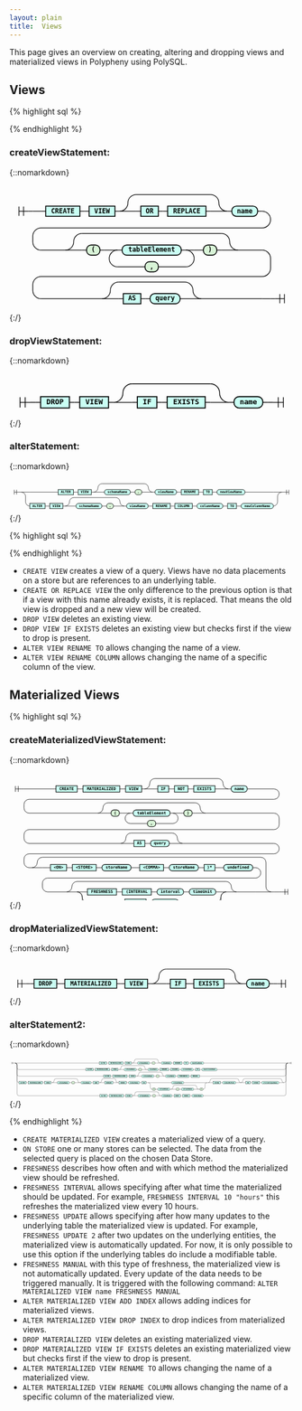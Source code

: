 ```yaml
---
layout: plain
title:  Views
---
```


This page gives an overview on creating, altering and dropping views and materialized views in Polypheny using PolySQL. 


## Views

{% highlight sql %}

{% endhighlight %}
### createViewStatement:
{::nomarkdown}

<html>
<style>
     svg.railroad-diagram {
     }
     svg.railroad-diagram path {
       stroke-width: 1.5;
       stroke: black;
       fill: rgba(0,0,0,0);
     }
     svg.railroad-diagram text {
       font: bold 14px monospace;
       text-anchor: middle;
       white-space: pre;
     }
     svg.railroad-diagram text.diagram-text {
       font-size: 12px;
     }
     svg.railroad-diagram text.diagram-arrow {
       font-size: 16px;
     }
     svg.railroad-diagram text.label {
       text-anchor: start;
     }
     svg.railroad-diagram text.comment {
       font: italic 12px monospace;
     }
     svg.railroad-diagram g.non-terminal text {
       /*font-style: italic;*/
     }
     svg.railroad-diagram rect2 {
      stroke-width: 2;
      stroke: black;
      fill: #D8F4D7;
     }
     svg.railroad-diagram rect2.group-box {
      stroke: gray;
      stroke-dasharray: 10 5;
      fill: none;
     }
     svg.railroad-diagram rect {
       stroke-width: 2;
       stroke: black;
       fill: #c9fff3;
     }
     svg.railroad-diagram rect.group-box {
      stroke: gray;
      stroke-dasharray: 10 5;
      fill: none;
     }
     svg.railroad-diagram path.diagram-text {
       stroke-width: 1.5;
       stroke: black;
       fill: white;
       cursor: help;
     }
     svg.railroad-diagram g.diagram-text:hover path.diagram-text {
     }
</style>
<div style="overflow: auto;">
<svg class="railroad-diagram" width="615" height="276" viewBox="0 0 615 276">
<g transform="translate(.5 .5)">
<g>
<path d="M20 46v20m10 -20v20m-10 -10h20"></path>
</g>
<path d="M40 56h10"></path>
<g>
<path d="M50 56h0"></path>
<path d="M50 56h18"></path>
<g>
<path d="M68 56h10"></path>
<path d="M537 56h10"></path>
<g class="non-terminal ">
<path d="M78 56h0"></path>
<path d="M152 56h0"></path>
<rect x="78" y="45" width="74" height="22"></rect>
<text x="115" y="60">CREATE</text>
</g>
<path d="M152 56h10"></path>
<path d="M162 56h10"></path>
<g class="non-terminal ">
<path d="M172 56h0"></path>
<path d="M228 56h0"></path>
<rect x="172" y="45" width="56" height="22"></rect>
<text x="200" y="60">VIEW</text>
</g>
<path d="M228 56h10"></path>
<g>
<path d="M238 56h0"></path>
<path d="M471 56h0"></path>
<path d="M238 56a18 18 0 0 0 18 -18v0a18 18 0 0 1 18 -18"></path>
<g>
<path d="M274 20h161"></path>
</g>
<path d="M435 20a18 18 0 0 1 18 18v0a18 18 0 0 0 18 18"></path>
<path d="M238 56h36"></path>
<g>
<path d="M274 56h0"></path>
<g>
<path d="M274 56h10"></path>
<path d="M425 56h10"></path>
<g class="non-terminal ">
<path d="M284 56h0"></path>
<path d="M322 56h0"></path>
<rect x="284" y="45" width="38" height="22"></rect>
<text x="303" y="60">OR</text>
</g>
<path d="M322 56h10"></path>
<path d="M332 56h10"></path>
<g class="non-terminal ">
<path d="M342 56h0"></path>
<path d="M425 56h0"></path>
<rect x="342" y="45" width="83" height="22"></rect>
<text x="383.5" y="60">REPLACE</text>
</g>
</g>
<path d="M435 56h0"></path>
</g>
<path d="M435 56h36"></path>
</g>
<path d="M471 56h10"></path>
<g class="terminal ">
<path d="M481 56h0"></path>
<path d="M537 56h0"></path>
<rect x="481" y="45" width="56" height="22" rx="10" ry="10"></rect>
<text x="509" y="60">name</text>
</g>
</g>
<path d="M547 56a18 18 0 0 1 18 18v0a18 18 0 0 1 -18 18h-479a18 18 0 0 0 -18 18v12a18 18 0 0 0 18 18"></path>
<g>
<path d="M68 140h52.5"></path>
<path d="M494.5 140h52.5"></path>
<g>
<path d="M120.5 140h0"></path>
<path d="M494.5 140h0"></path>
<path d="M120.5 140a18 18 0 0 0 18 -18v0a18 18 0 0 1 18 -18"></path>
<g>
<path d="M156.5 104h302"></path>
</g>
<path d="M458.5 104a18 18 0 0 1 18 18v0a18 18 0 0 0 18 18"></path>
<path d="M120.5 140h36"></path>
<g>
<path d="M156.5 140h0"></path>
<g>
<path d="M156.5 140h10"></path>
<path d="M448.5 140h10"></path>
<g class="terminal ">
<path d="M166.5 140h0"></path>
<path d="M195.5 140h0"></path>
<rect x="166.5" y="129" width="29" height="22" rx="10" ry="10" style="fill: #D8F4D7; stroke: black; stroke-width: 2;"></rect>
<text x="181" y="144">(</text>
</g>
<path d="M195.5 140h10"></path>
<path d="M205.5 140h10"></path>
<g>
<path d="M215.5 140h0"></path>
<path d="M399.5 140h0"></path>
<path d="M215.5 140h18"></path>
<g>
<path d="M233.5 140h0"></path>
<g>
<path d="M233.5 140h10"></path>
<path d="M371.5 140h10"></path>
<g class="terminal ">
<path d="M243.5 140h0"></path>
<path d="M371.5 140h0"></path>
<rect x="243.5" y="129" width="128" height="22" rx="10" ry="10"></rect>
<text x="307.5" y="144">tableElement</text>
</g>
</g>
<path d="M381.5 140h0"></path>
</g>
<path d="M381.5 140h18"></path>
<path d="M233.5 140a18 18 0 0 0 -18 18v0a18 18 0 0 0 18 18"></path>
<g class="terminal ">
<path d="M233.5 176h59.5"></path>
<path d="M322 176h59.5"></path>
<rect x="293" y="165" width="29" height="22" rx="10" ry="10" style="fill: #D8F4D7; stroke: black; stroke-width: 2;"></rect>
<text x="307.5" y="180">,</text>
</g>
<path d="M381.5 176a18 18 0 0 0 18 -18v0a18 18 0 0 0 -18 -18"></path>
</g>
<path d="M399.5 140h10"></path>
<path d="M409.5 140h10"></path>
<g class="terminal ">
<path d="M419.5 140h0"></path>
<path d="M448.5 140h0"></path>
<rect x="419.5" y="129" width="29" height="22" rx="10" ry="10" style="fill: #D8F4D7; stroke: black; stroke-width: 2;"></rect>
<text x="434" y="144">)</text>
</g>
</g>
<path d="M458.5 140h0"></path>
</g>
<path d="M458.5 140h36"></path>
</g>
</g>
<path d="M547 140a18 18 0 0 1 18 18v21a18 18 0 0 1 -18 18h-479a18 18 0 0 0 -18 18v12a18 18 0 0 0 18 18"></path>
<g>
<path d="M68 245h132"></path>
<path d="M415 245h132"></path>
<g>
<path d="M200 245h0"></path>
<path d="M415 245h0"></path>
<path d="M200 245a18 18 0 0 0 18 -18v0a18 18 0 0 1 18 -18"></path>
<g>
<path d="M236 209h143"></path>
</g>
<path d="M379 209a18 18 0 0 1 18 18v0a18 18 0 0 0 18 18"></path>
<path d="M200 245h36"></path>
<g>
<path d="M236 245h0"></path>
<g>
<path d="M236 245h10"></path>
<path d="M369 245h10"></path>
<g class="non-terminal ">
<path d="M246 245h0"></path>
<path d="M284 245h0"></path>
<rect x="246" y="234" width="38" height="22"></rect>
<text x="265" y="249">AS</text>
</g>
<path d="M284 245h10"></path>
<path d="M294 245h10"></path>
<g class="terminal ">
<path d="M304 245h0"></path>
<path d="M369 245h0"></path>
<rect x="304" y="234" width="65" height="22" rx="10" ry="10"></rect>
<text x="336.5" y="249">query</text>
</g>
</g>
<path d="M379 245h0"></path>
</g>
<path d="M379 245h36"></path>
</g>
</g>
<path d="M547 245h18"></path>
<path d="M565 245h0"></path>
</g>
<path d="M565 245h10"></path>
<path d="M 575 245 h 20 m -10 -10 v 20 m 10 -20 v 20"></path>
</g>
</svg>
</div></html>
{:/}

### dropViewStatement:
{::nomarkdown}

<html>
<style>
     svg.railroad-diagram {
     }
     svg.railroad-diagram path {
       stroke-width: 1.5;
       stroke: black;
       fill: rgba(0,0,0,0);
     }
     svg.railroad-diagram text {
       font: bold 14px monospace;
       text-anchor: middle;
       white-space: pre;
     }
     svg.railroad-diagram text.diagram-text {
       font-size: 12px;
     }
     svg.railroad-diagram text.diagram-arrow {
       font-size: 16px;
     }
     svg.railroad-diagram text.label {
       text-anchor: start;
     }
     svg.railroad-diagram text.comment {
       font: italic 12px monospace;
     }
     svg.railroad-diagram g.non-terminal text {
       /*font-style: italic;*/
     }
     svg.railroad-diagram rect2 {
      stroke-width: 2;
      stroke: black;
      fill: #D8F4D7;
     }
     svg.railroad-diagram rect2.group-box {
      stroke: gray;
      stroke-dasharray: 10 5;
      fill: none;
     }
     svg.railroad-diagram rect {
       stroke-width: 2;
       stroke: black;
       fill: #c9fff3;
     }
     svg.railroad-diagram rect.group-box {
      stroke: gray;
      stroke-dasharray: 10 5;
      fill: none;
     }
     svg.railroad-diagram path.diagram-text {
       stroke-width: 1.5;
       stroke: black;
       fill: white;
       cursor: help;
     }
     svg.railroad-diagram g.diagram-text:hover path.diagram-text {
     }
</style>
<div style="overflow: auto;">
<svg class="railroad-diagram" width="552" height="87" viewBox="0 0 552 87">
<g transform="translate(.5 .5)">
<g>
<path d="M20 46v20m10 -20v20m-10 -10h20"></path>
</g>
<path d="M40 56h10"></path>
<g>
<path d="M50 56h0"></path>
<g>
<path d="M50 56h10"></path>
<path d="M492 56h10"></path>
<g class="non-terminal ">
<path d="M60 56h0"></path>
<path d="M116 56h0"></path>
<rect x="60" y="45" width="56" height="22"></rect>
<text x="88" y="60">DROP</text>
</g>
<path d="M116 56h10"></path>
<path d="M126 56h10"></path>
<g class="non-terminal ">
<path d="M136 56h0"></path>
<path d="M192 56h0"></path>
<rect x="136" y="45" width="56" height="22"></rect>
<text x="164" y="60">VIEW</text>
</g>
<path d="M192 56h10"></path>
<g>
<path d="M202 56h0"></path>
<path d="M426 56h0"></path>
<path d="M202 56a18 18 0 0 0 18 -18v0a18 18 0 0 1 18 -18"></path>
<g>
<path d="M238 20h152"></path>
</g>
<path d="M390 20a18 18 0 0 1 18 18v0a18 18 0 0 0 18 18"></path>
<path d="M202 56h36"></path>
<g>
<path d="M238 56h0"></path>
<g>
<path d="M238 56h10"></path>
<path d="M380 56h10"></path>
<g class="non-terminal ">
<path d="M248 56h0"></path>
<path d="M286 56h0"></path>
<rect x="248" y="45" width="38" height="22"></rect>
<text x="267" y="60">IF</text>
</g>
<path d="M286 56h10"></path>
<path d="M296 56h10"></path>
<g class="non-terminal ">
<path d="M306 56h0"></path>
<path d="M380 56h0"></path>
<rect x="306" y="45" width="74" height="22"></rect>
<text x="343" y="60">EXISTS</text>
</g>
</g>
<path d="M390 56h0"></path>
</g>
<path d="M390 56h36"></path>
</g>
<path d="M426 56h10"></path>
<g class="terminal ">
<path d="M436 56h0"></path>
<path d="M492 56h0"></path>
<rect x="436" y="45" width="56" height="22" rx="10" ry="10"></rect>
<text x="464" y="60">name</text>
</g>
</g>
<path d="M502 56h0"></path>
</g>
<path d="M502 56h10"></path>
<path d="M 512 56 h 20 m -10 -10 v 20 m 10 -20 v 20"></path>
</g>
</svg>
</div></html>
{:/}

### alterStatement:
{::nomarkdown}

<html>
<style>
     svg.railroad-diagram {
     }
     svg.railroad-diagram path {
       stroke-width: 1.5;
       stroke: black;
       fill: rgba(0,0,0,0);
     }
     svg.railroad-diagram text {
       font: bold 14px monospace;
       text-anchor: middle;
       white-space: pre;
     }
     svg.railroad-diagram text.diagram-text {
       font-size: 12px;
     }
     svg.railroad-diagram text.diagram-arrow {
       font-size: 16px;
     }
     svg.railroad-diagram text.label {
       text-anchor: start;
     }
     svg.railroad-diagram text.comment {
       font: italic 12px monospace;
     }
     svg.railroad-diagram g.non-terminal text {
       /*font-style: italic;*/
     }
     svg.railroad-diagram rect2 {
      stroke-width: 2;
      stroke: black;
      fill: #D8F4D7;
     }
     svg.railroad-diagram rect2.group-box {
      stroke: gray;
      stroke-dasharray: 10 5;
      fill: none;
     }
     svg.railroad-diagram rect {
       stroke-width: 2;
       stroke: black;
       fill: #c9fff3;
     }
     svg.railroad-diagram rect.group-box {
      stroke: gray;
      stroke-dasharray: 10 5;
      fill: none;
     }
     svg.railroad-diagram path.diagram-text {
       stroke-width: 1.5;
       stroke: black;
       fill: white;
       cursor: help;
     }
     svg.railroad-diagram g.diagram-text:hover path.diagram-text {
     }
</style>
<div style="overflow: auto;">
<svg class="railroad-diagram" width="1209" height="146" viewBox="0 0 1209 146">
<g transform="translate(.5 .5)">
<g>
<path d="M20 46v20m10 -20v20m-10 -10h20"></path>
</g>
<path d="M40 56h10"></path>
<g>
<path d="M50 56h0"></path>
<g>
<path d="M50 56h0"></path>
<path d="M1159 56h0"></path>
<path d="M50 56h36"></path>
<g>
<path d="M86 56h121"></path>
<path d="M1002 56h121"></path>
<g class="non-terminal ">
<path d="M207 56h0"></path>
<path d="M272 56h0"></path>
<rect x="207" y="45" width="65" height="22"></rect>
<text x="239.5" y="60">ALTER</text>
</g>
<path d="M272 56h10"></path>
<path d="M282 56h10"></path>
<g class="non-terminal ">
<path d="M292 56h0"></path>
<path d="M348 56h0"></path>
<rect x="292" y="45" width="56" height="22"></rect>
<text x="320" y="60">VIEW</text>
</g>
<path d="M348 56h10"></path>
<g>
<path d="M358 56h0"></path>
<path d="M609 56h0"></path>
<path d="M358 56a18 18 0 0 0 18 -18v0a18 18 0 0 1 18 -18"></path>
<g>
<path d="M394 20h179"></path>
</g>
<path d="M573 20a18 18 0 0 1 18 18v0a18 18 0 0 0 18 18"></path>
<path d="M358 56h36"></path>
<g>
<path d="M394 56h0"></path>
<g>
<path d="M394 56h10"></path>
<path d="M563 56h10"></path>
<g class="terminal ">
<path d="M404 56h0"></path>
<path d="M514 56h0"></path>
<rect x="404" y="45" width="110" height="22" rx="10" ry="10"></rect>
<text x="459" y="60">schemaName</text>
</g>
<path d="M514 56h10"></path>
<path d="M524 56h10"></path>
<g class="terminal ">
<path d="M534 56h0"></path>
<path d="M563 56h0"></path>
<rect x="534" y="45" width="29" height="22" rx="10" ry="10" style="fill: #D8F4D7; stroke: black; stroke-width: 2;"></rect>
<text x="548.5" y="60">.</text>
</g>
</g>
<path d="M573 56h0"></path>
</g>
<path d="M573 56h36"></path>
</g>
<path d="M609 56h10"></path>
<g class="terminal ">
<path d="M619 56h0"></path>
<path d="M711 56h0"></path>
<rect x="619" y="45" width="92" height="22" rx="10" ry="10"></rect>
<text x="665" y="60">viewName</text>
</g>
<path d="M711 56h10"></path>
<path d="M721 56h10"></path>
<g class="non-terminal ">
<path d="M731 56h0"></path>
<path d="M805 56h0"></path>
<rect x="731" y="45" width="74" height="22"></rect>
<text x="768" y="60">RENAME</text>
</g>
<path d="M805 56h10"></path>
<path d="M815 56h10"></path>
<g class="non-terminal ">
<path d="M825 56h0"></path>
<path d="M863 56h0"></path>
<rect x="825" y="45" width="38" height="22"></rect>
<text x="844" y="60">TO</text>
</g>
<path d="M863 56h10"></path>
<path d="M873 56h10"></path>
<g class="terminal ">
<path d="M883 56h0"></path>
<path d="M1002 56h0"></path>
<rect x="883" y="45" width="119" height="22" rx="10" ry="10"></rect>
<text x="942.5" y="60">newViewName</text>
</g>
</g>
<path d="M1123 56h36"></path>
<path d="M50 56a18 18 0 0 1 18 18v23a18 18 0 0 0 18 18"></path>
<g>
<path d="M86 115h0"></path>
<path d="M1123 115h0"></path>
<g class="non-terminal ">
<path d="M86 115h0"></path>
<path d="M151 115h0"></path>
<rect x="86" y="104" width="65" height="22"></rect>
<text x="118.5" y="119">ALTER</text>
</g>
<path d="M151 115h10"></path>
<path d="M161 115h10"></path>
<g class="non-terminal ">
<path d="M171 115h0"></path>
<path d="M227 115h0"></path>
<rect x="171" y="104" width="56" height="22"></rect>
<text x="199" y="119">VIEW</text>
</g>
<path d="M227 115h10"></path>
<g>
<path d="M237 115h0"></path>
<path d="M488 115h0"></path>
<path d="M237 115a18 18 0 0 0 18 -18v0a18 18 0 0 1 18 -18"></path>
<g>
<path d="M273 79h179"></path>
</g>
<path d="M452 79a18 18 0 0 1 18 18v0a18 18 0 0 0 18 18"></path>
<path d="M237 115h36"></path>
<g>
<path d="M273 115h0"></path>
<g>
<path d="M273 115h10"></path>
<path d="M442 115h10"></path>
<g class="terminal ">
<path d="M283 115h0"></path>
<path d="M393 115h0"></path>
<rect x="283" y="104" width="110" height="22" rx="10" ry="10"></rect>
<text x="338" y="119">schemaName</text>
</g>
<path d="M393 115h10"></path>
<path d="M403 115h10"></path>
<g class="terminal ">
<path d="M413 115h0"></path>
<path d="M442 115h0"></path>
<rect x="413" y="104" width="29" height="22" rx="10" ry="10" style="fill: #D8F4D7; stroke: black; stroke-width: 2;"></rect>
<text x="427.5" y="119">.</text>
</g>
</g>
<path d="M452 115h0"></path>
</g>
<path d="M452 115h36"></path>
</g>
<path d="M488 115h10"></path>
<g class="terminal ">
<path d="M498 115h0"></path>
<path d="M590 115h0"></path>
<rect x="498" y="104" width="92" height="22" rx="10" ry="10"></rect>
<text x="544" y="119">viewName</text>
</g>
<path d="M590 115h10"></path>
<path d="M600 115h10"></path>
<g class="non-terminal ">
<path d="M610 115h0"></path>
<path d="M684 115h0"></path>
<rect x="610" y="104" width="74" height="22"></rect>
<text x="647" y="119">RENAME</text>
</g>
<path d="M684 115h10"></path>
<path d="M694 115h10"></path>
<g class="non-terminal ">
<path d="M704 115h0"></path>
<path d="M778 115h0"></path>
<rect x="704" y="104" width="74" height="22"></rect>
<text x="741" y="119">COLUMN</text>
</g>
<path d="M778 115h10"></path>
<path d="M788 115h10"></path>
<g class="terminal ">
<path d="M798 115h0"></path>
<path d="M908 115h0"></path>
<rect x="798" y="104" width="110" height="22" rx="10" ry="10"></rect>
<text x="853" y="119">columnName</text>
</g>
<path d="M908 115h10"></path>
<path d="M918 115h10"></path>
<g class="non-terminal ">
<path d="M928 115h0"></path>
<path d="M966 115h0"></path>
<rect x="928" y="104" width="38" height="22"></rect>
<text x="947" y="119">TO</text>
</g>
<path d="M966 115h10"></path>
<path d="M976 115h10"></path>
<g class="terminal ">
<path d="M986 115h0"></path>
<path d="M1123 115h0"></path>
<rect x="986" y="104" width="137" height="22" rx="10" ry="10"></rect>
<text x="1054.5" y="119">newColumnName</text>
</g>
</g>
<path d="M1123 115a18 18 0 0 0 18 -18v-23a18 18 0 0 1 18 -18"></path>
</g>
<path d="M1159 56h0"></path>
</g>
<path d="M1159 56h10"></path>
<path d="M 1169 56 h 20 m -10 -10 v 20 m 10 -20 v 20"></path>
</g>
</svg>
</div></html>
{:/}


{% highlight sql %}

{% endhighlight %}

* `CREATE VIEW` creates a view of a query. Views have no data placements on a store but are references to an underlying table.
* `CREATE OR REPLACE VIEW` the only difference to the previous option is that if a view with this name already exists, it is replaced. That means the old view is dropped and a new view will be created.
* `DROP VIEW` deletes an existing view.
* `DROP VIEW IF EXISTS` deletes an existing view but checks first if the view to drop is present.
* `ALTER VIEW RENAME TO` allows changing the name of a view. 
* `ALTER VIEW RENAME COLUMN` allows changing the name of a specific column of the view.



## Materialized Views

{% highlight sql %}

<!-- BNF start --->
### createMaterializedViewStatement:
{::nomarkdown}

<html>
<style>
     svg.railroad-diagram {
     }
     svg.railroad-diagram path {
       stroke-width: 1.5;
       stroke: black;
       fill: rgba(0,0,0,0);
     }
     svg.railroad-diagram text {
       font: bold 14px monospace;
       text-anchor: middle;
       white-space: pre;
     }
     svg.railroad-diagram text.diagram-text {
       font-size: 12px;
     }
     svg.railroad-diagram text.diagram-arrow {
       font-size: 16px;
     }
     svg.railroad-diagram text.label {
       text-anchor: start;
     }
     svg.railroad-diagram text.comment {
       font: italic 12px monospace;
     }
     svg.railroad-diagram g.non-terminal text {
       /*font-style: italic;*/
     }
     svg.railroad-diagram rect2 {
      stroke-width: 2;
      stroke: black;
      fill: #D8F4D7;
     }
     svg.railroad-diagram rect2.group-box {
      stroke: gray;
      stroke-dasharray: 10 5;
      fill: none;
     }
     svg.railroad-diagram rect {
       stroke-width: 2;
       stroke: black;
       fill: #c9fff3;
     }
     svg.railroad-diagram rect.group-box {
      stroke: gray;
      stroke-dasharray: 10 5;
      fill: none;
     }
     svg.railroad-diagram path.diagram-text {
       stroke-width: 1.5;
       stroke: black;
       fill: white;
       cursor: help;
     }
     svg.railroad-diagram g.diagram-text:hover path.diagram-text {
     }
</style>
<div style="overflow: auto;">
<svg class="railroad-diagram" width="987" height="443" viewBox="0 0 987 443">
<g transform="translate(.5 .5)">
<g>
<path d="M20 46v20m10 -20v20m-10 -10h20"></path>
</g>
<path d="M40 56h10"></path>
<g>
<path d="M50 56h0"></path>
<path d="M50 56h18"></path>
<g>
<path d="M68 56h93"></path>
<path d="M826 56h93"></path>
<g class="non-terminal ">
<path d="M161 56h0"></path>
<path d="M235 56h0"></path>
<rect x="161" y="45" width="74" height="22"></rect>
<text x="198" y="60">CREATE</text>
</g>
<path d="M235 56h10"></path>
<path d="M245 56h10"></path>
<g class="non-terminal ">
<path d="M255 56h0"></path>
<path d="M383 56h0"></path>
<rect x="255" y="45" width="128" height="22"></rect>
<text x="319" y="60">MATERIALIZED</text>
</g>
<path d="M383 56h10"></path>
<path d="M393 56h10"></path>
<g class="non-terminal ">
<path d="M403 56h0"></path>
<path d="M459 56h0"></path>
<rect x="403" y="45" width="56" height="22"></rect>
<text x="431" y="60">VIEW</text>
</g>
<path d="M459 56h10"></path>
<g>
<path d="M469 56h0"></path>
<path d="M760 56h0"></path>
<path d="M469 56a18 18 0 0 0 18 -18v0a18 18 0 0 1 18 -18"></path>
<g>
<path d="M505 20h219"></path>
</g>
<path d="M724 20a18 18 0 0 1 18 18v0a18 18 0 0 0 18 18"></path>
<path d="M469 56h36"></path>
<g>
<path d="M505 56h0"></path>
<g>
<path d="M505 56h10"></path>
<path d="M714 56h10"></path>
<g class="non-terminal ">
<path d="M515 56h0"></path>
<path d="M553 56h0"></path>
<rect x="515" y="45" width="38" height="22"></rect>
<text x="534" y="60">IF</text>
</g>
<path d="M553 56h10"></path>
<path d="M563 56h10"></path>
<g class="non-terminal ">
<path d="M573 56h0"></path>
<path d="M620 56h0"></path>
<rect x="573" y="45" width="47" height="22"></rect>
<text x="596.5" y="60">NOT</text>
</g>
<path d="M620 56h10"></path>
<path d="M630 56h10"></path>
<g class="non-terminal ">
<path d="M640 56h0"></path>
<path d="M714 56h0"></path>
<rect x="640" y="45" width="74" height="22"></rect>
<text x="677" y="60">EXISTS</text>
</g>
</g>
<path d="M724 56h0"></path>
</g>
<path d="M724 56h36"></path>
</g>
<path d="M760 56h10"></path>
<g class="terminal ">
<path d="M770 56h0"></path>
<path d="M826 56h0"></path>
<rect x="770" y="45" width="56" height="22" rx="10" ry="10"></rect>
<text x="798" y="60">name</text>
</g>
</g>
<path d="M919 56a18 18 0 0 1 18 18v0a18 18 0 0 1 -18 18h-851a18 18 0 0 0 -18 18v12a18 18 0 0 0 18 18"></path>
<g>
<path d="M68 140h238.5"></path>
<path d="M680.5 140h238.5"></path>
<g>
<path d="M306.5 140h0"></path>
<path d="M680.5 140h0"></path>
<path d="M306.5 140a18 18 0 0 0 18 -18v0a18 18 0 0 1 18 -18"></path>
<g>
<path d="M342.5 104h302"></path>
</g>
<path d="M644.5 104a18 18 0 0 1 18 18v0a18 18 0 0 0 18 18"></path>
<path d="M306.5 140h36"></path>
<g>
<path d="M342.5 140h0"></path>
<g>
<path d="M342.5 140h10"></path>
<path d="M634.5 140h10"></path>
<g class="terminal ">
<path d="M352.5 140h0"></path>
<path d="M381.5 140h0"></path>
<rect x="352.5" y="129" width="29" height="22" rx="10" ry="10" style="fill: #D8F4D7; stroke: black; stroke-width: 2;"></rect>
<text x="367" y="144">(</text>
</g>
<path d="M381.5 140h10"></path>
<path d="M391.5 140h10"></path>
<g>
<path d="M401.5 140h0"></path>
<path d="M585.5 140h0"></path>
<path d="M401.5 140h18"></path>
<g>
<path d="M419.5 140h0"></path>
<g>
<path d="M419.5 140h10"></path>
<path d="M557.5 140h10"></path>
<g class="terminal ">
<path d="M429.5 140h0"></path>
<path d="M557.5 140h0"></path>
<rect x="429.5" y="129" width="128" height="22" rx="10" ry="10"></rect>
<text x="493.5" y="144">tableElement</text>
</g>
</g>
<path d="M567.5 140h0"></path>
</g>
<path d="M567.5 140h18"></path>
<path d="M419.5 140a18 18 0 0 0 -18 18v0a18 18 0 0 0 18 18"></path>
<g class="terminal ">
<path d="M419.5 176h59.5"></path>
<path d="M508 176h59.5"></path>
<rect x="479" y="165" width="29" height="22" rx="10" ry="10" style="fill: #D8F4D7; stroke: black; stroke-width: 2;"></rect>
<text x="493.5" y="180">,</text>
</g>
<path d="M567.5 176a18 18 0 0 0 18 -18v0a18 18 0 0 0 -18 -18"></path>
</g>
<path d="M585.5 140h10"></path>
<path d="M595.5 140h10"></path>
<g class="terminal ">
<path d="M605.5 140h0"></path>
<path d="M634.5 140h0"></path>
<rect x="605.5" y="129" width="29" height="22" rx="10" ry="10" style="fill: #D8F4D7; stroke: black; stroke-width: 2;"></rect>
<text x="620" y="144">)</text>
</g>
</g>
<path d="M644.5 140h0"></path>
</g>
<path d="M644.5 140h36"></path>
</g>
</g>
<path d="M919 140a18 18 0 0 1 18 18v21a18 18 0 0 1 -18 18h-851a18 18 0 0 0 -18 18v12a18 18 0 0 0 18 18"></path>
<g>
<path d="M68 245h318"></path>
<path d="M601 245h318"></path>
<g>
<path d="M386 245h0"></path>
<path d="M601 245h0"></path>
<path d="M386 245a18 18 0 0 0 18 -18v0a18 18 0 0 1 18 -18"></path>
<g>
<path d="M422 209h143"></path>
</g>
<path d="M565 209a18 18 0 0 1 18 18v0a18 18 0 0 0 18 18"></path>
<path d="M386 245h36"></path>
<g>
<path d="M422 245h0"></path>
<g>
<path d="M422 245h10"></path>
<path d="M555 245h10"></path>
<g class="non-terminal ">
<path d="M432 245h0"></path>
<path d="M470 245h0"></path>
<rect x="432" y="234" width="38" height="22"></rect>
<text x="451" y="249">AS</text>
</g>
<path d="M470 245h10"></path>
<path d="M480 245h10"></path>
<g class="terminal ">
<path d="M490 245h0"></path>
<path d="M555 245h0"></path>
<rect x="490" y="234" width="65" height="22" rx="10" ry="10"></rect>
<text x="522.5" y="249">query</text>
</g>
</g>
<path d="M565 245h0"></path>
</g>
<path d="M565 245h36"></path>
</g>
</g>
<path d="M919 245a18 18 0 0 1 18 18v0a18 18 0 0 1 -18 18h-851a18 18 0 0 0 -18 18v12a18 18 0 0 0 18 18"></path>
<g>
<path d="M68 329h10"></path>
<path d="M909 413h10"></path>
<g>
<path d="M78 329h0"></path>
<path d="M909 413h0"></path>
<path d="M78 329a18 18 0 0 0 18 -18v0a18 18 0 0 1 18 -18"></path>
<g>
<path d="M114 293h759"></path>
</g>
<path d="M873 293a18 18 0 0 1 18 18v84a18 18 0 0 0 18 18"></path>
<path d="M78 329h36"></path>
<g>
<path d="M114 329h0"></path>
<path d="M114 329h18"></path>
<g>
<path d="M132 329h10"></path>
<path d="M845 329h10"></path>
<g class="non-terminal ">
<path d="M142 329h0"></path>
<path d="M198 329h0"></path>
<rect x="142" y="318" width="56" height="22"></rect>
<text x="170" y="333">&#60;ON></text>
</g>
<path d="M198 329h10"></path>
<path d="M208 329h10"></path>
<g class="non-terminal ">
<path d="M218 329h0"></path>
<path d="M301 329h0"></path>
<rect x="218" y="318" width="83" height="22"></rect>
<text x="259.5" y="333">&#60;STORE></text>
</g>
<path d="M301 329h10"></path>
<path d="M311 329h10"></path>
<g class="terminal ">
<path d="M321 329h0"></path>
<path d="M422 329h0"></path>
<rect x="321" y="318" width="101" height="22" rx="10" ry="10"></rect>
<text x="371.5" y="333">storeName</text>
</g>
<path d="M422 329h10"></path>
<path d="M432 329h10"></path>
<g>
<path d="M442 329h0"></path>
<path d="M724 329h0"></path>
<g>
<path d="M442 329h0"></path>
<g>
<path d="M442 329h10"></path>
<path d="M714 329h10"></path>
<g class="non-terminal ">
<path d="M452 329h0"></path>
<path d="M535 329h0"></path>
<rect x="452" y="318" width="83" height="22"></rect>
<text x="493.5" y="333">&#60;COMMA></text>
</g>
<path d="M535 329h10"></path>
<path d="M545 329h10"></path>
<g class="terminal ">
<path d="M555 329h0"></path>
<path d="M656 329h0"></path>
<rect x="555" y="318" width="101" height="22" rx="10" ry="10"></rect>
<text x="605.5" y="333">storeName</text>
</g>
<path d="M656 329h10"></path>
<path d="M666 329h10"></path>
<g class="non-terminal ">
<path d="M676 329h0"></path>
<path d="M714 329h0"></path>
<rect x="676" y="318" width="38" height="22"></rect>
<text x="695" y="333">)&#42;</text>
</g>
</g>
<path d="M724 329h0"></path>
</g>
</g>
<path d="M724 329h10"></path>
<path d="M734 329h10"></path>
<g class="terminal ">
<path d="M744 329h0"></path>
<path d="M845 329h0"></path>
<rect x="744" y="318" width="101" height="22" rx="10" ry="10"></rect>
<text x="794.5" y="333">undefined</text>
</g>
</g>
<path d="M855 329a18 18 0 0 1 18 18v0a18 18 0 0 1 -18 18h-723a18 18 0 0 0 -18 18v12a18 18 0 0 0 18 18"></path>
<g>
<path d="M132 413h66.5"></path>
<path d="M788.5 413h66.5"></path>
<g>
<path d="M198.5 413h0"></path>
<path d="M788.5 413h0"></path>
<path d="M198.5 413a18 18 0 0 0 18 -18v0a18 18 0 0 1 18 -18"></path>
<g>
<path d="M234.5 377h518"></path>
</g>
<path d="M752.5 377a18 18 0 0 1 18 18v0a18 18 0 0 0 18 18"></path>
<path d="M198.5 413h36"></path>
<g>
<path d="M234.5 413h0"></path>
<g>
<path d="M234.5 413h0"></path>
<path d="M752.5 413h0"></path>
<path d="M234.5 413h36"></path>
<g>
<path d="M270.5 413h0"></path>
<path d="M716.5 413h0"></path>
<g class="non-terminal ">
<path d="M270.5 413h0"></path>
<path d="M371.5 413h0"></path>
<rect x="270.5" y="402" width="101" height="22"></rect>
<text x="321" y="417">FRESHNESS</text>
</g>
<path d="M371.5 413h10"></path>
<path d="M381.5 413h10"></path>
<g class="non-terminal ">
<path d="M391.5 413h0"></path>
<path d="M492.5 413h0"></path>
<rect x="391.5" y="402" width="101" height="22"></rect>
<text x="442" y="417">(INTERVAL</text>
</g>
<path d="M492.5 413h10"></path>
<path d="M502.5 413h10"></path>
<g class="terminal ">
<path d="M512.5 413h0"></path>
<path d="M604.5 413h0"></path>
<rect x="512.5" y="402" width="92" height="22" rx="10" ry="10"></rect>
<text x="558.5" y="417">interval</text>
</g>
<path d="M604.5 413h10"></path>
<path d="M614.5 413h10"></path>
<g class="terminal ">
<path d="M624.5 413h0"></path>
<path d="M716.5 413h0"></path>
<rect x="624.5" y="402" width="92" height="22" rx="10" ry="10"></rect>
<text x="670.5" y="417">timeUnit</text>
</g>
</g>
<path d="M716.5 413h36"></path>
<path d="M234.5 413a18 18 0 0 1 18 18v0a18 18 0 0 0 18 18"></path>
<g>
<path d="M270.5 449h130"></path>
<path d="M586.5 449h130"></path>
<g class="non-terminal ">
<path d="M400.5 449h0"></path>
<path d="M474.5 449h0"></path>
<rect x="400.5" y="438" width="74" height="22"></rect>
<text x="437.5" y="453">UPDATE</text>
</g>
<path d="M474.5 449h10"></path>
<path d="M484.5 449h10"></path>
<g class="terminal ">
<path d="M494.5 449h0"></path>
<path d="M586.5 449h0"></path>
<rect x="494.5" y="438" width="92" height="22" rx="10" ry="10"></rect>
<text x="540.5" y="453">interval</text>
</g>
</g>
<path d="M716.5 449a18 18 0 0 0 18 -18v0a18 18 0 0 1 18 -18"></path>
<path d="M234.5 413a18 18 0 0 1 18 18v34a18 18 0 0 0 18 18"></path>
<g>
<path d="M270.5 483h186"></path>
<path d="M530.5 483h186"></path>
<g class="non-terminal ">
<path d="M456.5 483h0"></path>
<path d="M530.5 483h0"></path>
<rect x="456.5" y="472" width="74" height="22"></rect>
<text x="493.5" y="487">MANUAL</text>
</g>
</g>
<path d="M716.5 483a18 18 0 0 0 18 -18v-34a18 18 0 0 1 18 -18"></path>
</g>
<path d="M752.5 413h0"></path>
</g>
<path d="M752.5 413h36"></path>
</g>
</g>
<path d="M855 413h18"></path>
<path d="M873 413h0"></path>
</g>
<path d="M873 413h36"></path>
</g>
</g>
<path d="M919 413h18"></path>
<path d="M937 413h0"></path>
</g>
<path d="M937 413h10"></path>
<path d="M 947 413 h 20 m -10 -10 v 20 m 10 -20 v 20"></path>
</g>
</svg>
</div></html>
{:/}

### dropMaterializedViewStatement:
{::nomarkdown}

<html>
<style>
     svg.railroad-diagram {
     }
     svg.railroad-diagram path {
       stroke-width: 1.5;
       stroke: black;
       fill: rgba(0,0,0,0);
     }
     svg.railroad-diagram text {
       font: bold 14px monospace;
       text-anchor: middle;
       white-space: pre;
     }
     svg.railroad-diagram text.diagram-text {
       font-size: 12px;
     }
     svg.railroad-diagram text.diagram-arrow {
       font-size: 16px;
     }
     svg.railroad-diagram text.label {
       text-anchor: start;
     }
     svg.railroad-diagram text.comment {
       font: italic 12px monospace;
     }
     svg.railroad-diagram g.non-terminal text {
       /*font-style: italic;*/
     }
     svg.railroad-diagram rect2 {
      stroke-width: 2;
      stroke: black;
      fill: #D8F4D7;
     }
     svg.railroad-diagram rect2.group-box {
      stroke: gray;
      stroke-dasharray: 10 5;
      fill: none;
     }
     svg.railroad-diagram rect {
       stroke-width: 2;
       stroke: black;
       fill: #c9fff3;
     }
     svg.railroad-diagram rect.group-box {
      stroke: gray;
      stroke-dasharray: 10 5;
      fill: none;
     }
     svg.railroad-diagram path.diagram-text {
       stroke-width: 1.5;
       stroke: black;
       fill: white;
       cursor: help;
     }
     svg.railroad-diagram g.diagram-text:hover path.diagram-text {
     }
</style>
<div style="overflow: auto;">
<svg class="railroad-diagram" width="700" height="87" viewBox="0 0 700 87">
<g transform="translate(.5 .5)">
<g>
<path d="M20 46v20m10 -20v20m-10 -10h20"></path>
</g>
<path d="M40 56h10"></path>
<g>
<path d="M50 56h0"></path>
<g>
<path d="M50 56h10"></path>
<path d="M640 56h10"></path>
<g class="non-terminal ">
<path d="M60 56h0"></path>
<path d="M116 56h0"></path>
<rect x="60" y="45" width="56" height="22"></rect>
<text x="88" y="60">DROP</text>
</g>
<path d="M116 56h10"></path>
<path d="M126 56h10"></path>
<g class="non-terminal ">
<path d="M136 56h0"></path>
<path d="M264 56h0"></path>
<rect x="136" y="45" width="128" height="22"></rect>
<text x="200" y="60">MATERIALIZED</text>
</g>
<path d="M264 56h10"></path>
<path d="M274 56h10"></path>
<g class="non-terminal ">
<path d="M284 56h0"></path>
<path d="M340 56h0"></path>
<rect x="284" y="45" width="56" height="22"></rect>
<text x="312" y="60">VIEW</text>
</g>
<path d="M340 56h10"></path>
<g>
<path d="M350 56h0"></path>
<path d="M574 56h0"></path>
<path d="M350 56a18 18 0 0 0 18 -18v0a18 18 0 0 1 18 -18"></path>
<g>
<path d="M386 20h152"></path>
</g>
<path d="M538 20a18 18 0 0 1 18 18v0a18 18 0 0 0 18 18"></path>
<path d="M350 56h36"></path>
<g>
<path d="M386 56h0"></path>
<g>
<path d="M386 56h10"></path>
<path d="M528 56h10"></path>
<g class="non-terminal ">
<path d="M396 56h0"></path>
<path d="M434 56h0"></path>
<rect x="396" y="45" width="38" height="22"></rect>
<text x="415" y="60">IF</text>
</g>
<path d="M434 56h10"></path>
<path d="M444 56h10"></path>
<g class="non-terminal ">
<path d="M454 56h0"></path>
<path d="M528 56h0"></path>
<rect x="454" y="45" width="74" height="22"></rect>
<text x="491" y="60">EXISTS</text>
</g>
</g>
<path d="M538 56h0"></path>
</g>
<path d="M538 56h36"></path>
</g>
<path d="M574 56h10"></path>
<g class="terminal ">
<path d="M584 56h0"></path>
<path d="M640 56h0"></path>
<rect x="584" y="45" width="56" height="22" rx="10" ry="10"></rect>
<text x="612" y="60">name</text>
</g>
</g>
<path d="M650 56h0"></path>
</g>
<path d="M650 56h10"></path>
<path d="M 660 56 h 20 m -10 -10 v 20 m 10 -20 v 20"></path>
</g>
</svg>
</div></html>
{:/}

### alterStatement2:
{::nomarkdown}

<html>
<style>
     svg.railroad-diagram {
     }
     svg.railroad-diagram path {
       stroke-width: 1.5;
       stroke: black;
       fill: rgba(0,0,0,0);
     }
     svg.railroad-diagram text {
       font: bold 14px monospace;
       text-anchor: middle;
       white-space: pre;
     }
     svg.railroad-diagram text.diagram-text {
       font-size: 12px;
     }
     svg.railroad-diagram text.diagram-arrow {
       font-size: 16px;
     }
     svg.railroad-diagram text.label {
       text-anchor: start;
     }
     svg.railroad-diagram text.comment {
       font: italic 12px monospace;
     }
     svg.railroad-diagram g.non-terminal text {
       /*font-style: italic;*/
     }
     svg.railroad-diagram rect2 {
      stroke-width: 2;
      stroke: black;
      fill: #D8F4D7;
     }
     svg.railroad-diagram rect2.group-box {
      stroke: gray;
      stroke-dasharray: 10 5;
      fill: none;
     }
     svg.railroad-diagram rect {
       stroke-width: 2;
       stroke: black;
       fill: #c9fff3;
     }
     svg.railroad-diagram rect.group-box {
      stroke: gray;
      stroke-dasharray: 10 5;
      fill: none;
     }
     svg.railroad-diagram path.diagram-text {
       stroke-width: 1.5;
       stroke: black;
       fill: white;
       cursor: help;
     }
     svg.railroad-diagram g.diagram-text:hover path.diagram-text {
     }
</style>
<div style="overflow: auto;">
<svg class="railroad-diagram" width="2568" height="382" viewBox="0 0 2568 382">
<g transform="translate(.5 .5)">
<g>
<path d="M20 46v20m10 -20v20m-10 -10h20"></path>
</g>
<path d="M40 56h10"></path>
<g>
<path d="M50 56h0"></path>
<g>
<path d="M50 56h0"></path>
<path d="M2518 56h0"></path>
<path d="M50 56h36"></path>
<g>
<path d="M86 56h726.5"></path>
<path d="M1755.5 56h726.5"></path>
<g class="non-terminal ">
<path d="M812.5 56h0"></path>
<path d="M877.5 56h0"></path>
<rect x="812.5" y="45" width="65" height="22"></rect>
<text x="845" y="60">ALTER</text>
</g>
<path d="M877.5 56h10"></path>
<path d="M887.5 56h10"></path>
<g class="non-terminal ">
<path d="M897.5 56h0"></path>
<path d="M1025.5 56h0"></path>
<rect x="897.5" y="45" width="128" height="22"></rect>
<text x="961.5" y="60">MATERIALIZED</text>
</g>
<path d="M1025.5 56h10"></path>
<path d="M1035.5 56h10"></path>
<g class="non-terminal ">
<path d="M1045.5 56h0"></path>
<path d="M1101.5 56h0"></path>
<rect x="1045.5" y="45" width="56" height="22"></rect>
<text x="1073.5" y="60">VIEW</text>
</g>
<path d="M1101.5 56h10"></path>
<g>
<path d="M1111.5 56h0"></path>
<path d="M1362.5 56h0"></path>
<path d="M1111.5 56a18 18 0 0 0 18 -18v0a18 18 0 0 1 18 -18"></path>
<g>
<path d="M1147.5 20h179"></path>
</g>
<path d="M1326.5 20a18 18 0 0 1 18 18v0a18 18 0 0 0 18 18"></path>
<path d="M1111.5 56h36"></path>
<g>
<path d="M1147.5 56h0"></path>
<g>
<path d="M1147.5 56h10"></path>
<path d="M1316.5 56h10"></path>
<g class="terminal ">
<path d="M1157.5 56h0"></path>
<path d="M1267.5 56h0"></path>
<rect x="1157.5" y="45" width="110" height="22" rx="10" ry="10"></rect>
<text x="1212.5" y="60">schemaName</text>
</g>
<path d="M1267.5 56h10"></path>
<path d="M1277.5 56h10"></path>
<g class="terminal ">
<path d="M1287.5 56h0"></path>
<path d="M1316.5 56h0"></path>
<rect x="1287.5" y="45" width="29" height="22" rx="10" ry="10" style="fill: #D8F4D7; stroke: black; stroke-width: 2;"></rect>
<text x="1302" y="60">.</text>
</g>
</g>
<path d="M1326.5 56h0"></path>
</g>
<path d="M1326.5 56h36"></path>
</g>
<path d="M1362.5 56h10"></path>
<g class="terminal ">
<path d="M1372.5 56h0"></path>
<path d="M1464.5 56h0"></path>
<rect x="1372.5" y="45" width="92" height="22" rx="10" ry="10"></rect>
<text x="1418.5" y="60">viewName</text>
</g>
<path d="M1464.5 56h10"></path>
<path d="M1474.5 56h10"></path>
<g class="non-terminal ">
<path d="M1484.5 56h0"></path>
<path d="M1558.5 56h0"></path>
<rect x="1484.5" y="45" width="74" height="22"></rect>
<text x="1521.5" y="60">RENAME</text>
</g>
<path d="M1558.5 56h10"></path>
<path d="M1568.5 56h10"></path>
<g class="non-terminal ">
<path d="M1578.5 56h0"></path>
<path d="M1616.5 56h0"></path>
<rect x="1578.5" y="45" width="38" height="22"></rect>
<text x="1597.5" y="60">TO</text>
</g>
<path d="M1616.5 56h10"></path>
<path d="M1626.5 56h10"></path>
<g class="terminal ">
<path d="M1636.5 56h0"></path>
<path d="M1755.5 56h0"></path>
<rect x="1636.5" y="45" width="119" height="22" rx="10" ry="10"></rect>
<text x="1696" y="60">newViewName</text>
</g>
</g>
<path d="M2482 56h36"></path>
<path d="M50 56a18 18 0 0 1 18 18v23a18 18 0 0 0 18 18"></path>
<g>
<path d="M86 115h605.5"></path>
<path d="M1876.5 115h605.5"></path>
<g class="non-terminal ">
<path d="M691.5 115h0"></path>
<path d="M756.5 115h0"></path>
<rect x="691.5" y="104" width="65" height="22"></rect>
<text x="724" y="119">ALTER</text>
</g>
<path d="M756.5 115h10"></path>
<path d="M766.5 115h10"></path>
<g class="non-terminal ">
<path d="M776.5 115h0"></path>
<path d="M904.5 115h0"></path>
<rect x="776.5" y="104" width="128" height="22"></rect>
<text x="840.5" y="119">MATERIALIZED</text>
</g>
<path d="M904.5 115h10"></path>
<path d="M914.5 115h10"></path>
<g class="non-terminal ">
<path d="M924.5 115h0"></path>
<path d="M980.5 115h0"></path>
<rect x="924.5" y="104" width="56" height="22"></rect>
<text x="952.5" y="119">VIEW</text>
</g>
<path d="M980.5 115h10"></path>
<g>
<path d="M990.5 115h0"></path>
<path d="M1241.5 115h0"></path>
<path d="M990.5 115a18 18 0 0 0 18 -18v0a18 18 0 0 1 18 -18"></path>
<g>
<path d="M1026.5 79h179"></path>
</g>
<path d="M1205.5 79a18 18 0 0 1 18 18v0a18 18 0 0 0 18 18"></path>
<path d="M990.5 115h36"></path>
<g>
<path d="M1026.5 115h0"></path>
<g>
<path d="M1026.5 115h10"></path>
<path d="M1195.5 115h10"></path>
<g class="terminal ">
<path d="M1036.5 115h0"></path>
<path d="M1146.5 115h0"></path>
<rect x="1036.5" y="104" width="110" height="22" rx="10" ry="10"></rect>
<text x="1091.5" y="119">schemaName</text>
</g>
<path d="M1146.5 115h10"></path>
<path d="M1156.5 115h10"></path>
<g class="terminal ">
<path d="M1166.5 115h0"></path>
<path d="M1195.5 115h0"></path>
<rect x="1166.5" y="104" width="29" height="22" rx="10" ry="10" style="fill: #D8F4D7; stroke: black; stroke-width: 2;"></rect>
<text x="1181" y="119">.</text>
</g>
</g>
<path d="M1205.5 115h0"></path>
</g>
<path d="M1205.5 115h36"></path>
</g>
<path d="M1241.5 115h10"></path>
<g class="terminal ">
<path d="M1251.5 115h0"></path>
<path d="M1343.5 115h0"></path>
<rect x="1251.5" y="104" width="92" height="22" rx="10" ry="10"></rect>
<text x="1297.5" y="119">viewName</text>
</g>
<path d="M1343.5 115h10"></path>
<path d="M1353.5 115h10"></path>
<g class="non-terminal ">
<path d="M1363.5 115h0"></path>
<path d="M1437.5 115h0"></path>
<rect x="1363.5" y="104" width="74" height="22"></rect>
<text x="1400.5" y="119">RENAME</text>
</g>
<path d="M1437.5 115h10"></path>
<path d="M1447.5 115h10"></path>
<g class="non-terminal ">
<path d="M1457.5 115h0"></path>
<path d="M1531.5 115h0"></path>
<rect x="1457.5" y="104" width="74" height="22"></rect>
<text x="1494.5" y="119">COLUMN</text>
</g>
<path d="M1531.5 115h10"></path>
<path d="M1541.5 115h10"></path>
<g class="terminal ">
<path d="M1551.5 115h0"></path>
<path d="M1661.5 115h0"></path>
<rect x="1551.5" y="104" width="110" height="22" rx="10" ry="10"></rect>
<text x="1606.5" y="119">columnName</text>
</g>
<path d="M1661.5 115h10"></path>
<path d="M1671.5 115h10"></path>
<g class="non-terminal ">
<path d="M1681.5 115h0"></path>
<path d="M1719.5 115h0"></path>
<rect x="1681.5" y="104" width="38" height="22"></rect>
<text x="1700.5" y="119">TO</text>
</g>
<path d="M1719.5 115h10"></path>
<path d="M1729.5 115h10"></path>
<g class="terminal ">
<path d="M1739.5 115h0"></path>
<path d="M1876.5 115h0"></path>
<rect x="1739.5" y="104" width="137" height="22" rx="10" ry="10"></rect>
<text x="1808" y="119">newColumnName</text>
</g>
</g>
<path d="M2482 115a18 18 0 0 0 18 -18v-23a18 18 0 0 1 18 -18"></path>
<path d="M50 56a18 18 0 0 1 18 18v82a18 18 0 0 0 18 18"></path>
<g>
<path d="M86 174h764.5"></path>
<path d="M1717.5 174h764.5"></path>
<g class="non-terminal ">
<path d="M850.5 174h0"></path>
<path d="M915.5 174h0"></path>
<rect x="850.5" y="163" width="65" height="22"></rect>
<text x="883" y="178">ALTER</text>
</g>
<path d="M915.5 174h10"></path>
<path d="M925.5 174h10"></path>
<g class="non-terminal ">
<path d="M935.5 174h0"></path>
<path d="M1063.5 174h0"></path>
<rect x="935.5" y="163" width="128" height="22"></rect>
<text x="999.5" y="178">MATERIALIZED</text>
</g>
<path d="M1063.5 174h10"></path>
<path d="M1073.5 174h10"></path>
<g class="non-terminal ">
<path d="M1083.5 174h0"></path>
<path d="M1139.5 174h0"></path>
<rect x="1083.5" y="163" width="56" height="22"></rect>
<text x="1111.5" y="178">VIEW</text>
</g>
<path d="M1139.5 174h10"></path>
<g>
<path d="M1149.5 174h0"></path>
<path d="M1400.5 174h0"></path>
<path d="M1149.5 174a18 18 0 0 0 18 -18v0a18 18 0 0 1 18 -18"></path>
<g>
<path d="M1185.5 138h179"></path>
</g>
<path d="M1364.5 138a18 18 0 0 1 18 18v0a18 18 0 0 0 18 18"></path>
<path d="M1149.5 174h36"></path>
<g>
<path d="M1185.5 174h0"></path>
<g>
<path d="M1185.5 174h10"></path>
<path d="M1354.5 174h10"></path>
<g class="terminal ">
<path d="M1195.5 174h0"></path>
<path d="M1305.5 174h0"></path>
<rect x="1195.5" y="163" width="110" height="22" rx="10" ry="10"></rect>
<text x="1250.5" y="178">schemaName</text>
</g>
<path d="M1305.5 174h10"></path>
<path d="M1315.5 174h10"></path>
<g class="terminal ">
<path d="M1325.5 174h0"></path>
<path d="M1354.5 174h0"></path>
<rect x="1325.5" y="163" width="29" height="22" rx="10" ry="10" style="fill: #D8F4D7; stroke: black; stroke-width: 2;"></rect>
<text x="1340" y="178">.</text>
</g>
</g>
<path d="M1364.5 174h0"></path>
</g>
<path d="M1364.5 174h36"></path>
</g>
<path d="M1400.5 174h10"></path>
<g class="terminal ">
<path d="M1410.5 174h0"></path>
<path d="M1502.5 174h0"></path>
<rect x="1410.5" y="163" width="92" height="22" rx="10" ry="10"></rect>
<text x="1456.5" y="178">viewName</text>
</g>
<path d="M1502.5 174h10"></path>
<path d="M1512.5 174h10"></path>
<g class="non-terminal ">
<path d="M1522.5 174h0"></path>
<path d="M1623.5 174h0"></path>
<rect x="1522.5" y="163" width="101" height="22"></rect>
<text x="1573" y="178">FRESHNESS</text>
</g>
<path d="M1623.5 174h10"></path>
<path d="M1633.5 174h10"></path>
<g class="non-terminal ">
<path d="M1643.5 174h0"></path>
<path d="M1717.5 174h0"></path>
<rect x="1643.5" y="163" width="74" height="22"></rect>
<text x="1680.5" y="178">MANUAL</text>
</g>
</g>
<path d="M2482 174a18 18 0 0 0 18 -18v-82a18 18 0 0 1 18 -18"></path>
<path d="M50 56a18 18 0 0 1 18 18v141a18 18 0 0 0 18 18"></path>
<g>
<path d="M86 233h0"></path>
<path d="M2482 233h0"></path>
<g class="non-terminal ">
<path d="M86 233h0"></path>
<path d="M151 233h0"></path>
<rect x="86" y="222" width="65" height="22"></rect>
<text x="118.5" y="237">ALTER</text>
</g>
<path d="M151 233h10"></path>
<path d="M161 233h10"></path>
<g class="non-terminal ">
<path d="M171 233h0"></path>
<path d="M299 233h0"></path>
<rect x="171" y="222" width="128" height="22"></rect>
<text x="235" y="237">MATERIALIZED</text>
</g>
<path d="M299 233h10"></path>
<path d="M309 233h10"></path>
<g class="non-terminal ">
<path d="M319 233h0"></path>
<path d="M375 233h0"></path>
<rect x="319" y="222" width="56" height="22"></rect>
<text x="347" y="237">VIEW</text>
</g>
<path d="M375 233h10"></path>
<g>
<path d="M385 233h0"></path>
<path d="M636 233h0"></path>
<path d="M385 233a18 18 0 0 0 18 -18v0a18 18 0 0 1 18 -18"></path>
<g>
<path d="M421 197h179"></path>
</g>
<path d="M600 197a18 18 0 0 1 18 18v0a18 18 0 0 0 18 18"></path>
<path d="M385 233h36"></path>
<g>
<path d="M421 233h0"></path>
<g>
<path d="M421 233h10"></path>
<path d="M590 233h10"></path>
<g class="terminal ">
<path d="M431 233h0"></path>
<path d="M541 233h0"></path>
<rect x="431" y="222" width="110" height="22" rx="10" ry="10"></rect>
<text x="486" y="237">schemaName</text>
</g>
<path d="M541 233h10"></path>
<path d="M551 233h10"></path>
<g class="terminal ">
<path d="M561 233h0"></path>
<path d="M590 233h0"></path>
<rect x="561" y="222" width="29" height="22" rx="10" ry="10" style="fill: #D8F4D7; stroke: black; stroke-width: 2;"></rect>
<text x="575.5" y="237">.</text>
</g>
</g>
<path d="M600 233h0"></path>
</g>
<path d="M600 233h36"></path>
</g>
<path d="M636 233h10"></path>
<g class="terminal ">
<path d="M646 233h0"></path>
<path d="M738 233h0"></path>
<rect x="646" y="222" width="92" height="22" rx="10" ry="10"></rect>
<text x="692" y="237">viewName</text>
</g>
<path d="M738 233h10"></path>
<path d="M748 233h10"></path>
<g class="non-terminal ">
<path d="M758 233h0"></path>
<path d="M805 233h0"></path>
<rect x="758" y="222" width="47" height="22"></rect>
<text x="781.5" y="237">ADD</text>
</g>
<path d="M805 233h10"></path>
<g>
<path d="M815 233h0"></path>
<path d="M981 233h0"></path>
<path d="M815 233a18 18 0 0 0 18 -18v0a18 18 0 0 1 18 -18"></path>
<g>
<path d="M851 197h94"></path>
</g>
<path d="M945 197a18 18 0 0 1 18 18v0a18 18 0 0 0 18 18"></path>
<path d="M815 233h36"></path>
<g>
<path d="M851 233h0"></path>
<g>
<path d="M851 233h10"></path>
<path d="M935 233h10"></path>
<g class="non-terminal ">
<path d="M861 233h0"></path>
<path d="M935 233h0"></path>
<rect x="861" y="222" width="74" height="22"></rect>
<text x="898" y="237">UNIQUE</text>
</g>
</g>
<path d="M945 233h0"></path>
</g>
<path d="M945 233h36"></path>
</g>
<path d="M981 233h10"></path>
<g class="non-terminal ">
<path d="M991 233h0"></path>
<path d="M1056 233h0"></path>
<rect x="991" y="222" width="65" height="22"></rect>
<text x="1023.5" y="237">INDEX</text>
</g>
<path d="M1056 233h10"></path>
<path d="M1066 233h10"></path>
<g class="terminal ">
<path d="M1076 233h0"></path>
<path d="M1177 233h0"></path>
<rect x="1076" y="222" width="101" height="22" rx="10" ry="10"></rect>
<text x="1126.5" y="237">indexName</text>
</g>
<path d="M1177 233h10"></path>
<path d="M1187 233h10"></path>
<g class="non-terminal ">
<path d="M1197 233h0"></path>
<path d="M1235 233h0"></path>
<rect x="1197" y="222" width="38" height="22"></rect>
<text x="1216" y="237">ON</text>
</g>
<path d="M1235 233h10"></path>
<path d="M1245 233h10"></path>
<g>
<path d="M1255 233h0"></path>
<path d="M1786 233h0"></path>
<g>
<path d="M1255 233h0"></path>
<g>
<path d="M1255 233h0"></path>
<path d="M1786 233h0"></path>
<path d="M1255 233h36"></path>
<g>
<path d="M1291 233h174.5"></path>
<path d="M1575.5 233h174.5"></path>
<g class="terminal ">
<path d="M1465.5 233h0"></path>
<path d="M1575.5 233h0"></path>
<rect x="1465.5" y="222" width="110" height="22" rx="10" ry="10"></rect>
<text x="1520.5" y="237">columnName</text>
</g>
</g>
<path d="M1750 233h36"></path>
<path d="M1255 233a18 18 0 0 1 18 18v23a18 18 0 0 0 18 18"></path>
<g>
<path d="M1291 292h0"></path>
<path d="M1750 292h0"></path>
<g class="terminal ">
<path d="M1291 292h0"></path>
<path d="M1320 292h0"></path>
<rect x="1291" y="281" width="29" height="22" rx="10" ry="10" style="fill: #D8F4D7; stroke: black; stroke-width: 2;"></rect>
<text x="1305.5" y="296">(</text>
</g>
<path d="M1320 292h10"></path>
<path d="M1330 292h10"></path>
<g class="terminal ">
<path d="M1340 292h0"></path>
<path d="M1450 292h0"></path>
<rect x="1340" y="281" width="110" height="22" rx="10" ry="10"></rect>
<text x="1395" y="296">columnName</text>
</g>
<path d="M1450 292h10"></path>
<g>
<path d="M1460 292h0"></path>
<path d="M1711 292h0"></path>
<path d="M1460 292a18 18 0 0 0 18 -18v0a18 18 0 0 1 18 -18"></path>
<g>
<path d="M1496 256h179"></path>
</g>
<path d="M1675 256a18 18 0 0 1 18 18v0a18 18 0 0 0 18 18"></path>
<path d="M1460 292h36"></path>
<g>
<path d="M1496 292h0"></path>
<g>
<path d="M1496 292h10"></path>
<path d="M1665 292h10"></path>
<g class="terminal ">
<path d="M1506 292h0"></path>
<path d="M1535 292h0"></path>
<rect x="1506" y="281" width="29" height="22" rx="10" ry="10" style="fill: #D8F4D7; stroke: black; stroke-width: 2;"></rect>
<text x="1520.5" y="296">,</text>
</g>
<path d="M1535 292h10"></path>
<path d="M1545 292h10"></path>
<g class="terminal ">
<path d="M1555 292h0"></path>
<path d="M1665 292h0"></path>
<rect x="1555" y="281" width="110" height="22" rx="10" ry="10"></rect>
<text x="1610" y="296">columnName</text>
</g>
</g>
<path d="M1675 292h0"></path>
</g>
<path d="M1675 292h36"></path>
</g>
<path d="M1711 292h10"></path>
<g class="terminal ">
<path d="M1721 292h0"></path>
<path d="M1750 292h0"></path>
<rect x="1721" y="281" width="29" height="22" rx="10" ry="10" style="fill: #D8F4D7; stroke: black; stroke-width: 2;"></rect>
<text x="1735.5" y="296">)</text>
</g>
</g>
<path d="M1750 292a18 18 0 0 0 18 -18v-23a18 18 0 0 1 18 -18"></path>
</g>
<path d="M1786 233h0"></path>
</g>
</g>
<path d="M1786 233h10"></path>
<g>
<path d="M1796 233h0"></path>
<path d="M2092 233h0"></path>
<path d="M1796 233a18 18 0 0 0 18 -18v0a18 18 0 0 1 18 -18"></path>
<g>
<path d="M1832 197h224"></path>
</g>
<path d="M2056 197a18 18 0 0 1 18 18v0a18 18 0 0 0 18 18"></path>
<path d="M1796 233h36"></path>
<g>
<path d="M1832 233h0"></path>
<g>
<path d="M1832 233h10"></path>
<path d="M2046 233h10"></path>
<g class="non-terminal ">
<path d="M1842 233h0"></path>
<path d="M1907 233h0"></path>
<rect x="1842" y="222" width="65" height="22"></rect>
<text x="1874.5" y="237">USING</text>
</g>
<path d="M1907 233h10"></path>
<path d="M1917 233h10"></path>
<g class="terminal ">
<path d="M1927 233h0"></path>
<path d="M2046 233h0"></path>
<rect x="1927" y="222" width="119" height="22" rx="10" ry="10"></rect>
<text x="1986.5" y="237">indexMethod</text>
</g>
</g>
<path d="M2056 233h0"></path>
</g>
<path d="M2056 233h36"></path>
</g>
<g>
<path d="M2092 233h0"></path>
<path d="M2482 233h0"></path>
<path d="M2092 233a18 18 0 0 0 18 -18v0a18 18 0 0 1 18 -18"></path>
<g>
<path d="M2128 197h318"></path>
</g>
<path d="M2446 197a18 18 0 0 1 18 18v0a18 18 0 0 0 18 18"></path>
<path d="M2092 233h36"></path>
<g>
<path d="M2128 233h0"></path>
<g>
<path d="M2128 233h10"></path>
<path d="M2436 233h10"></path>
<g class="non-terminal ">
<path d="M2138 233h0"></path>
<path d="M2176 233h0"></path>
<rect x="2138" y="222" width="38" height="22"></rect>
<text x="2157" y="237">ON</text>
</g>
<path d="M2176 233h10"></path>
<path d="M2186 233h10"></path>
<g class="non-terminal ">
<path d="M2196 233h0"></path>
<path d="M2261 233h0"></path>
<rect x="2196" y="222" width="65" height="22"></rect>
<text x="2228.5" y="237">STORE</text>
</g>
<path d="M2261 233h10"></path>
<path d="M2271 233h10"></path>
<g class="terminal ">
<path d="M2281 233h0"></path>
<path d="M2436 233h0"></path>
<rect x="2281" y="222" width="155" height="22" rx="10" ry="10"></rect>
<text x="2358.5" y="237">storeUniqueName</text>
</g>
</g>
<path d="M2446 233h0"></path>
</g>
<path d="M2446 233h36"></path>
</g>
</g>
<path d="M2482 233a18 18 0 0 0 18 -18v-141a18 18 0 0 1 18 -18"></path>
<path d="M50 56a18 18 0 0 1 18 18v259a18 18 0 0 0 18 18"></path>
<g>
<path d="M86 351h731"></path>
<path d="M1751 351h731"></path>
<g class="non-terminal ">
<path d="M817 351h0"></path>
<path d="M882 351h0"></path>
<rect x="817" y="340" width="65" height="22"></rect>
<text x="849.5" y="355">ALTER</text>
</g>
<path d="M882 351h10"></path>
<path d="M892 351h10"></path>
<g class="non-terminal ">
<path d="M902 351h0"></path>
<path d="M1030 351h0"></path>
<rect x="902" y="340" width="128" height="22"></rect>
<text x="966" y="355">MATERIALIZED</text>
</g>
<path d="M1030 351h10"></path>
<path d="M1040 351h10"></path>
<g class="non-terminal ">
<path d="M1050 351h0"></path>
<path d="M1106 351h0"></path>
<rect x="1050" y="340" width="56" height="22"></rect>
<text x="1078" y="355">VIEW</text>
</g>
<path d="M1106 351h10"></path>
<g>
<path d="M1116 351h0"></path>
<path d="M1367 351h0"></path>
<path d="M1116 351a18 18 0 0 0 18 -18v0a18 18 0 0 1 18 -18"></path>
<g>
<path d="M1152 315h179"></path>
</g>
<path d="M1331 315a18 18 0 0 1 18 18v0a18 18 0 0 0 18 18"></path>
<path d="M1116 351h36"></path>
<g>
<path d="M1152 351h0"></path>
<g>
<path d="M1152 351h10"></path>
<path d="M1321 351h10"></path>
<g class="terminal ">
<path d="M1162 351h0"></path>
<path d="M1272 351h0"></path>
<rect x="1162" y="340" width="110" height="22" rx="10" ry="10"></rect>
<text x="1217" y="355">schemaName</text>
</g>
<path d="M1272 351h10"></path>
<path d="M1282 351h10"></path>
<g class="terminal ">
<path d="M1292 351h0"></path>
<path d="M1321 351h0"></path>
<rect x="1292" y="340" width="29" height="22" rx="10" ry="10" style="fill: #D8F4D7; stroke: black; stroke-width: 2;"></rect>
<text x="1306.5" y="355">.</text>
</g>
</g>
<path d="M1331 351h0"></path>
</g>
<path d="M1331 351h36"></path>
</g>
<path d="M1367 351h10"></path>
<g class="terminal ">
<path d="M1377 351h0"></path>
<path d="M1469 351h0"></path>
<rect x="1377" y="340" width="92" height="22" rx="10" ry="10"></rect>
<text x="1423" y="355">viewName</text>
</g>
<path d="M1469 351h10"></path>
<path d="M1479 351h10"></path>
<g class="non-terminal ">
<path d="M1489 351h0"></path>
<path d="M1545 351h0"></path>
<rect x="1489" y="340" width="56" height="22"></rect>
<text x="1517" y="355">DROP</text>
</g>
<path d="M1545 351h10"></path>
<path d="M1555 351h10"></path>
<g class="non-terminal ">
<path d="M1565 351h0"></path>
<path d="M1630 351h0"></path>
<rect x="1565" y="340" width="65" height="22"></rect>
<text x="1597.5" y="355">INDEX</text>
</g>
<path d="M1630 351h10"></path>
<path d="M1640 351h10"></path>
<g class="terminal ">
<path d="M1650 351h0"></path>
<path d="M1751 351h0"></path>
<rect x="1650" y="340" width="101" height="22" rx="10" ry="10"></rect>
<text x="1700.5" y="355">indexName</text>
</g>
</g>
<path d="M2482 351a18 18 0 0 0 18 -18v-259a18 18 0 0 1 18 -18"></path>
</g>
<path d="M2518 56h0"></path>
</g>
<path d="M2518 56h10"></path>
<path d="M 2528 56 h 20 m -10 -10 v 20 m 10 -20 v 20"></path>
</g>
</svg>
</div></html>
{:/}

<!-- BNF end --->

{% endhighlight %}

* `CREATE MATERIALIZED VIEW` creates a materialized view of a query.
* `ON STORE` one or many stores can be selected. The data from the selected query is placed on the chosen Data Store.
* `FRESHNESS` describes how often and with which method the materialized view should be refreshed.
* `FRESHNESS INTERVAL` allows specifying after what time the materialized should be updated. For example, `FRESHNESS INTERVAL 10 "hours"` this refreshes the materialized view every 10 hours.
* `FRESHNESS UPDATE` allows specifying after how many updates to the underlying table the materialized view is updated. For example, `FRESHNESS UPDATE 2` after two updates on the underlying entities, the materialized view is automatically updated. For now, it is only possible to use this option if the underlying tables do include a modifiable table.
* `FRESHNESS MANUAL` with this type of freshness, the materialized view is not automatically updated. Every update of the data needs to be triggered manually. It is triggered with the following command: `ALTER MATERIALIZED VIEW name FRESHNESS MANUAL`
* `ALTER MATERIALIZED VIEW ADD INDEX` allows adding indices for materialized views.
* `ALTER MATERIALIZED VIEW DROP INDEX` to drop indices from materialized views.
* `DROP MATERIALIZED VIEW` deletes an existing materialized view.
* `DROP MATERIALIZED VIEW IF EXISTS` deletes an existing materialized view but checks first if the view to drop is present.
* `ALTER MATERIALIZED VIEW RENAME TO` allows changing the name of a materialized view.
* `ALTER MATERIALIZED VIEW RENAME COLUMN` allows changing the name of a specific column of the materialized view.
